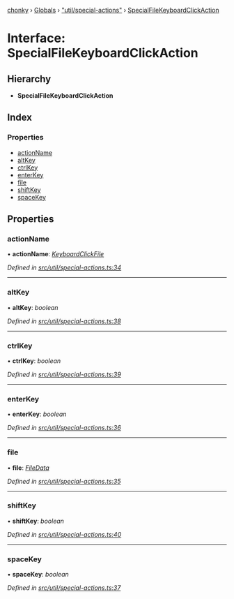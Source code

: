 [chonky](../README.md) › [Globals](../globals.md) › ["util/special-actions"](../modules/_util_special_actions_.md) › [SpecialFileKeyboardClickAction](_util_special_actions_.specialfilekeyboardclickaction.md)

# Interface: SpecialFileKeyboardClickAction

## Hierarchy

* **SpecialFileKeyboardClickAction**

## Index

### Properties

* [actionName](_util_special_actions_.specialfilekeyboardclickaction.md#actionname)
* [altKey](_util_special_actions_.specialfilekeyboardclickaction.md#altkey)
* [ctrlKey](_util_special_actions_.specialfilekeyboardclickaction.md#ctrlkey)
* [enterKey](_util_special_actions_.specialfilekeyboardclickaction.md#enterkey)
* [file](_util_special_actions_.specialfilekeyboardclickaction.md#file)
* [shiftKey](_util_special_actions_.specialfilekeyboardclickaction.md#shiftkey)
* [spaceKey](_util_special_actions_.specialfilekeyboardclickaction.md#spacekey)

## Properties

###  actionName

• **actionName**: *[KeyboardClickFile](../enums/_util_special_actions_.specialaction.md#keyboardclickfile)*

*Defined in [src/util/special-actions.ts:34](https://github.com/TimboKZ/Chonky/blob/cc6d20b/src/util/special-actions.ts#L34)*

___

###  altKey

• **altKey**: *boolean*

*Defined in [src/util/special-actions.ts:38](https://github.com/TimboKZ/Chonky/blob/cc6d20b/src/util/special-actions.ts#L38)*

___

###  ctrlKey

• **ctrlKey**: *boolean*

*Defined in [src/util/special-actions.ts:39](https://github.com/TimboKZ/Chonky/blob/cc6d20b/src/util/special-actions.ts#L39)*

___

###  enterKey

• **enterKey**: *boolean*

*Defined in [src/util/special-actions.ts:36](https://github.com/TimboKZ/Chonky/blob/cc6d20b/src/util/special-actions.ts#L36)*

___

###  file

• **file**: *[FileData](_typedef_.filedata.md)*

*Defined in [src/util/special-actions.ts:35](https://github.com/TimboKZ/Chonky/blob/cc6d20b/src/util/special-actions.ts#L35)*

___

###  shiftKey

• **shiftKey**: *boolean*

*Defined in [src/util/special-actions.ts:40](https://github.com/TimboKZ/Chonky/blob/cc6d20b/src/util/special-actions.ts#L40)*

___

###  spaceKey

• **spaceKey**: *boolean*

*Defined in [src/util/special-actions.ts:37](https://github.com/TimboKZ/Chonky/blob/cc6d20b/src/util/special-actions.ts#L37)*
